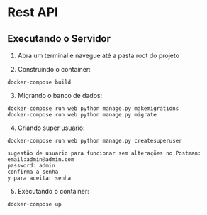 # Rest API

## Executando o Servidor

1. Abra um terminal e navegue até a pasta root do projeto

2. Construindo o container:

```
docker-compose build
```

3. Migrando o banco de dados:
```
docker-compose run web python manage.py makemigrations
docker-compose run web python manage.py migrate
```

4. Criando super usuário:

```
docker-compose run web python manage.py createsuperuser

sugestão de usuario para funcionar sem alterações no Postman:
email:admin@admin.com
password: admin
confirma a senha
y para aceitar senha
```

5. Executando o container:

```
docker-compose up
```
